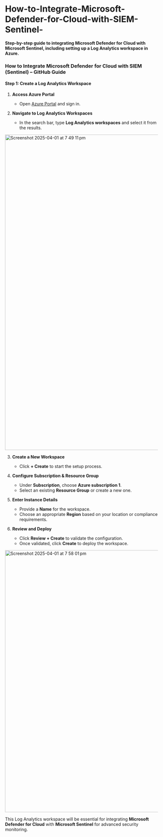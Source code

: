 # How-to-Integrate-Microsoft-Defender-for-Cloud-with-SIEM-Sentinel-
**Step-by-step guide to integrating Microsoft Defender for Cloud with Microsoft Sentinel, including setting up a Log Analytics workspace in Azure.** 
### **How to Integrate Microsoft Defender for Cloud with SIEM (Sentinel) – GitHub Guide**  

#### **Step 1: Create a Log Analytics Workspace**  

1. **Access Azure Portal**  
   - Open [Azure Portal](https://portal.azure.com) and sign in.  

2. **Navigate to Log Analytics Workspaces**  
   - In the search bar, type **Log Analytics workspaces** and select it from the results.  
<img width="1039" alt="Screenshot 2025-04-01 at 7 49 11 pm" src="https://github.com/user-attachments/assets/fff7bc62-6f4d-411e-befc-88f2b2b33469" />

3. **Create a New Workspace**  
   - Click **+ Create** to start the setup process.  

4. **Configure Subscription & Resource Group**  
   - Under **Subscription**, choose **Azure subscription 1**.  
   - Select an existing **Resource Group** or create a new one.  

5. **Enter Instance Details**  
   - Provide a **Name** for the workspace.  
   - Choose an appropriate **Region** based on your location or compliance requirements.  

6. **Review and Deploy**  
   - Click **Review + Create** to validate the configuration.  
   - Once validated, click **Create** to deploy the workspace.  
<img width="863" alt="Screenshot 2025-04-01 at 7 58 01 pm" src="https://github.com/user-attachments/assets/13abf055-1e17-4b1a-a885-4f6ec433f6bb" />

This Log Analytics workspace will be essential for integrating **Microsoft Defender for Cloud** with **Microsoft Sentinel** for advanced security monitoring.
